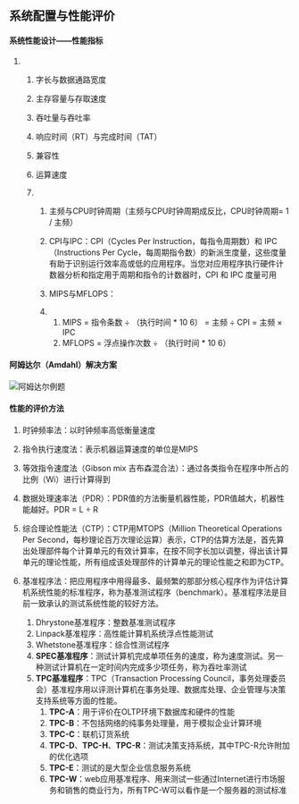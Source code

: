 ## 系统配置与性能评价

#### 系统性能设计——性能指标

1. 1. 字长与数据通路宽度

   2. 主存容量与存取速度

   3. 吞吐量与吞吐率

   4. 响应时间（RT）与完成时间（TAT）

   5. 兼容性

   6. 运算速度

   7. 1. 主频与CPU时钟周期（主频与CPU时钟周期成反比，CPU时钟周期= 1 / 主频）

      2. CPI与IPC：CPI（Cycles Per Instruction，每指令周期数）和 IPC（Instructions Per Cycle，每周期指令数）的新派生度量，这些度量有助于识别运行效率高或低的应用程序。当您对应用程序执行硬件计数器分析和指定用于周期和指令的计数器时，CPI 和 IPC 度量可用 

      3. MIPS与MFLOPS：

      4. 1. MIPS = 指令条数 ÷ （执行时间 * 10 6） =  主频 ÷ CPI = 主频 × IPC
         2. MFLOPS = 浮点操作次数 ÷ （执行时间 * 10 6）

#### 阿姆达尔（Amdahl）解决方案

![阿姆达尔例题](E:\note\systemArchitect\2系统配置与性能评价\image\阿姆达尔例题.png)

#### 性能的评价方法

1. 时钟频率法：以时钟频率高低衡量速度

2. 指令执行速度法：表示机器运算速度的单位是MIPS

3. 等效指令速度法（Gibson mix 吉布森混合法）：通过各类指令在程序中所占的比例（Wi）进行计算得到

4. 数据处理速率法（PDR）：PDR值的方法衡量机器性能，PDR值越大，机器性能越好。PDR = L ÷ R

5. 综合理论性能法（CTP）：CTP用MTOPS（Million Theoretical Operations Per Second，每秒理论百万次理论运算）表示，CTP的估算方法是，首先算出处理部件每个计算单元的有效计算率，在按不同字长加以调整，得出该计算单元的理论性能，所有组成该处理部件的计算单元的理论性能之和即为CTP。

6. 基准程序法：把应用程序中用得最多、最频繁的那部分核心程序作为评估计算机系统性能的标准程序，称为基准测试程序（benchmark）。基准程序法是目前一致承认的测试系统性能的较好方法。

   1. Dhrystone基准程序：整数基准测试程序
   2. Linpack基准程序：高性能计算机系统浮点性能测试
   3. Whetstone基准程序：综合性测试程序
   4. **SPEC基准程序**：测试计算机完成单项任务的速度，称为速度测试。另一种测试计算机在一定时间内完成多少项任务，称为吞吐率测试
   5. **TPC基准程序**：TPC（Transaction Processing Council，事务处理委员会）基准程序用以评测计算机在事务处理、数据库处理、企业管理与决策支持系统等方面的性能。
      1. **TPC-A**：用于评价在OLTP环境下数据库和硬件的性能
      2. **TPC-B**：不包括网络的纯事务处理量，用于模拟企业计算环境
      3. **TPC-C**：联机订货系统
      4. **TPC-D**、**TPC-H**、**TPC-R**：测试决策支持系统，其中TPC-R允许附加的优化选项
      5. **TPC-E**：测试的是大型企业信息服务系统
      6. **TPC-W**：web应用基准程序、用来测试一些通过Internet进行市场服务和销售的商业行为，所有TPC-W可以看作是一个服务器的测试标准

   

